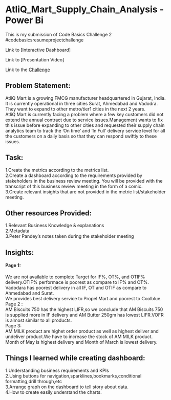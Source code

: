 # AtliQ_Mart_Supply_Chain_Analysis - Power Bi

This is my submission of Code Basics Challenge 2
#codebasicsresumeprojectchallenge

Link to [Interactive Dashboard]

Link to [Presentation Video]

Link to the [Challenge](https://codebasics.io/event/codebasics-resume-project-challenge)

## Problem Statement:
AtliQ Mart is a growing FMCG manufacturer headquartered in Gujarat, India. It is currently operational in three cities Surat, Ahmedabad and Vadodra. They want to expand to other metro/tier1 cities in the next 2 years.<br>
AtliQ Mart is currently facing a problem where a few key customers did not extend the annual contract due to service issues.Management wants to fix this issue before expanding to other cities and requested their supply chain analytics team to track the ’On time’ and ‘In Full’ delivery service level for all the customers on a daily basis so that they can respond swiftly to these issues.

## Task:
1.Create the metrics according to the metrics list.<br>
2.Create a dashboard according to the requirements provided by stakeholders in the business review meeting. You will be provided with the transcript of this business review meeting in the form of a comic.<br>
3.Create relevant insights that are not provided in the metric list/stakeholder meeting.<br>

## Other resources Provided:

1.Relevant Business Knowledge & explanations<br>
2.Metadata<br>
3.Peter Pandey’s notes taken during the stakeholder meeting<br>
 
## Insights:
#### Page 1:<br>
We are not available to complete Target for IF%, OT%, and OTIF% delivery.OTIF% performace is poorest as compare to IF% and OT%.<br>
Vadodara has poorest delivery in all IF, OT and OTIF as compare to Ahmedabad and Surat.<br>
We provides best delivery service to Propel Mart and poorest to Coolblue.<br>
Page 2 :<br>
AM Biscuits 750 has the highest LIFR,so we conclude that AM Biscuits 750 is supplied more in IF delivery and AM Butter 250gm has lowest LIFR.VOFR is almost similar to all products.<br>
Page 3:<br>
AM MILK product are highet order product as well as highest deliver and undeliver product.We have to increase the stock of AM MILK product.<br>
Month of May is highest delivery and Month of March is lowest delivery.<br>

## Things I learned while creating dashboard:<br>
1.Understanding business requirements and KPIs<br>
2.Using buttons for navigation,sparklines,bookmarks,conditional formatting,drill through,etc<br>
3.Arrange graph on the dashboard to tell story about data.<br>
4.How to create easily understand the charts.<br>
